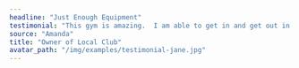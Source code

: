 ```yaml
---
headline: "Just Enough Equipment"
testimonial: "This gym is amazing.  I am able to get in and get out in under an hour. "
source: "Amanda"
title: "Owner of Local Club"
avatar_path: "/img/examples/testimonial-jane.jpg"
---
```

